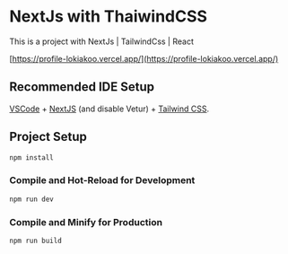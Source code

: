 # NextJs with ThaiwindCSS

This is a project with NextJs | TailwindCss | React

[https://profile-lokiakoo.vercel.app/](https://profile-lokiakoo.vercel.app/)


## Recommended IDE Setup

[VSCode](https://code.visualstudio.com/) + [NextJS](https://nextjs.org/) (and disable Vetur) + [Tailwind CSS](https://tailwindcss.com/).


## Project Setup

```sh
npm install
```

### Compile and Hot-Reload for Development

```sh
npm run dev
```

### Compile and Minify for Production

```sh
npm run build
```
